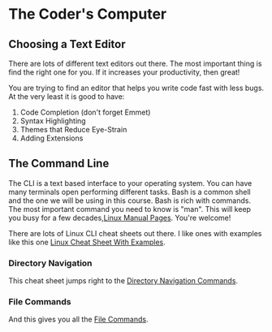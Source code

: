 # The Coder's Computer 

## Choosing a Text Editor

There are lots of different text editors out there. The most important thing is find the right one for you. If it increases your productivity, then great!

You are trying to find an editor that helps you write code fast with less bugs. At the very least it is good to have:

1. Code Completion (don't forget Emmet)
2. Syntax Highlighting
3. Themes that Reduce Eye-Strain
4. Adding Extensions


## The Command Line 
The CLI is a text based interface to your operating system. You can have many terminals open performing different tasks. Bash is a common shell and the one we will be using in this course. Bash is rich with commands. The most important command you need to know is "man". This will keep you busy for a few decades,[Linux Manual Pages](https://man7.org/linux/man-pages/dir_section_1.html). You're welcome!

There are lots of Linux CLI cheat sheets out there. I like ones with examples like this one [Linux Cheat Sheet With Examples](https://phoenixnap.com/kb/linux-commands-cheat-sheet#file-commands).

### Directory Navigation

This cheat sheet jumps right to the [Directory Navigation Commands](https://phoenixnap.com/kb/linux-commands-cheat-sheet#directory-navigation).


### File Commands
And this gives you all the [File Commands](https://phoenixnap.com/kb/linux-commands-cheat-sheet#file-commands).
